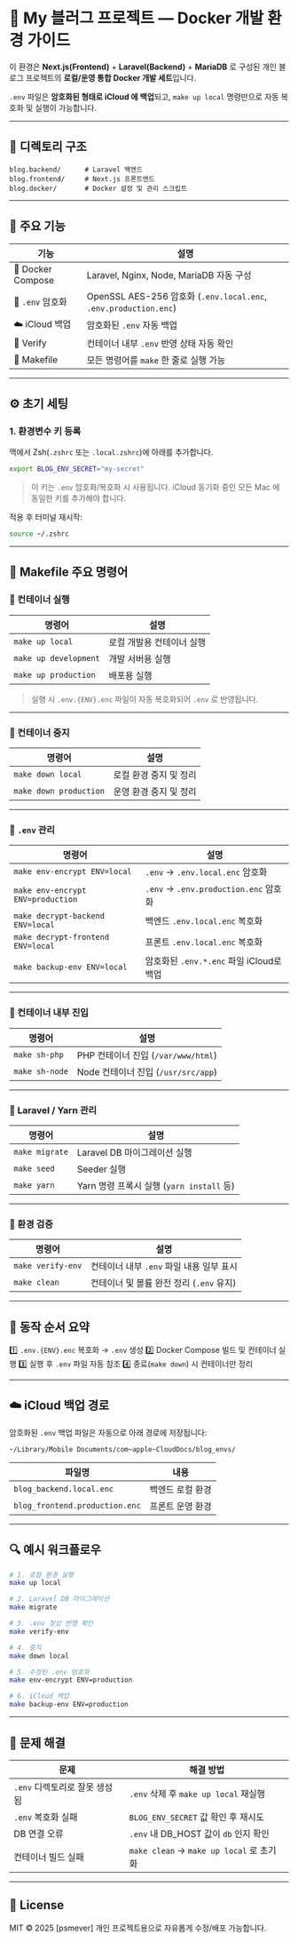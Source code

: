 # 🐳 My 블러그 프로젝트 — Docker 개발 환경 가이드

이 환경은 **Next.js(Frontend)** + **Laravel(Backend)** + **MariaDB** 로 구성된
개인 블로그 프로젝트의 **로컬/운영 통합 Docker 개발 세트**입니다.

`.env` 파일은 **암호화된 형태로 iCloud 에 백업**되고,
`make up local` 명령만으로 자동 복호화 및 실행이 가능합니다.

---

## 📁 디렉토리 구조

```
blog.backend/      # Laravel 백엔드
blog.frontend/     # Next.js 프론트엔드
blog.docker/       # Docker 설정 및 관리 스크립트
```

---

## 🚀 주요 기능

| 기능 | 설명 |
|------|------|
| 🧩 Docker Compose | Laravel, Nginx, Node, MariaDB 자동 구성 |
| 🔐 `.env` 암호화 | OpenSSL AES-256 암호화 (`.env.local.enc`, `.env.production.enc`) |
| ☁️ iCloud 백업 | 암호화된 `.env` 자동 백업 |
| 🧪 Verify | 컨테이너 내부 `.env` 반영 상태 자동 확인 |
| 🧰 Makefile | 모든 명령어를 `make` 한 줄로 실행 가능 |

---

## ⚙️ 초기 세팅

### 1. 환경변수 키 등록

맥에서 Zsh(`.zshrc` 또는 `.local.zshrc`)에 아래를 추가합니다.

```bash
export BLOG_ENV_SECRET="my-secret"
```

> 이 키는 `.env` 암호화/복호화 시 사용됩니다.
> iCloud 동기화 중인 모든 Mac 에 동일한 키를 추가해야 합니다.

적용 후 터미널 재시작:
```bash
source ~/.zshrc
```

---

## 🧩 Makefile 주요 명령어

### 🔹 컨테이너 실행

| 명령어 | 설명 |
|--------|------|
| `make up local` | 로컬 개발용 컨테이너 실행 |
| `make up development` | 개발 서버용 실행 |
| `make up production` | 배포용 실행 |

> 실행 시 `.env.{ENV}.enc` 파일이 자동 복호화되어 `.env` 로 반영됩니다.

---

### 🔹 컨테이너 중지

| 명령어 | 설명 |
|--------|------|
| `make down local` | 로컬 환경 중지 및 정리 |
| `make down production` | 운영 환경 중지 및 정리 |

---

### 🔹 `.env` 관리

| 명령어 | 설명 |
|--------|------|
| `make env-encrypt ENV=local` | `.env` → `.env.local.enc` 암호화 |
| `make env-encrypt ENV=production` | `.env` → `.env.production.enc` 암호화 |
| `make decrypt-backend ENV=local` | 백엔드 `.env.local.enc` 복호화 |
| `make decrypt-frontend ENV=local` | 프론트 `.env.local.enc` 복호화 |
| `make backup-env ENV=local` | 암호화된 `.env.*.enc` 파일 iCloud로 백업 |

---

### 🔹 컨테이너 내부 진입

| 명령어 | 설명 |
|--------|------|
| `make sh-php` | PHP 컨테이너 진입 (`/var/www/html`) |
| `make sh-node` | Node 컨테이너 진입 (`/usr/src/app`) |

---

### 🔹 Laravel / Yarn 관리

| 명령어 | 설명 |
|--------|------|
| `make migrate` | Laravel DB 마이그레이션 실행 |
| `make seed` | Seeder 실행 |
| `make yarn` | Yarn 명령 프록시 실행 (`yarn install` 등) |

---

### 🔹 환경 검증

| 명령어 | 설명 |
|--------|------|
| `make verify-env` | 컨테이너 내부 `.env` 파일 내용 일부 표시 |
| `make clean` | 컨테이너 및 볼륨 완전 정리 (`.env` 유지) |

---

## 🧠 동작 순서 요약

1️⃣ `.env.{ENV}.enc` 복호화 → `.env` 생성
2️⃣ Docker Compose 빌드 및 컨테이너 실행
3️⃣ 실행 후 `.env` 파일 자동 참조
4️⃣ 종료(`make down`) 시 컨테이너만 정리

---

## ☁️ iCloud 백업 경로

암호화된 `.env` 백업 파일은 자동으로 아래 경로에 저장됩니다:
```
~/Library/Mobile Documents/com~apple~CloudDocs/blog_envs/
```

| 파일명 | 내용 |
|--------|------|
| `blog_backend.local.enc` | 백엔드 로컬 환경 |
| `blog_frontend.production.enc` | 프론트 운영 환경 |

---

## 🔍 예시 워크플로우

```bash
# 1. 로컬 환경 실행
make up local

# 2. Laravel DB 마이그레이션
make migrate

# 3. .env 정상 반영 확인
make verify-env

# 4. 중지
make down local

# 5. 수정된 .env 암호화
make env-encrypt ENV=production

# 6. iCloud 백업
make backup-env ENV=production
```

---

## 🧹 문제 해결

| 문제 | 해결 방법 |
|------|-------------|
| `.env` 디렉토리로 잘못 생성됨 | `.env` 삭제 후 `make up local` 재실행 |
| `.env` 복호화 실패 | `BLOG_ENV_SECRET` 값 확인 후 재시도 |
| DB 연결 오류 | `.env` 내 DB_HOST 값이 `db` 인지 확인 |
| 컨테이너 빌드 실패 | `make clean` → `make up local` 로 초기화 |

---

## 🧾 License

MIT © 2025 [psmever]
개인 프로젝트용으로 자유롭게 수정/배포 가능합니다.
